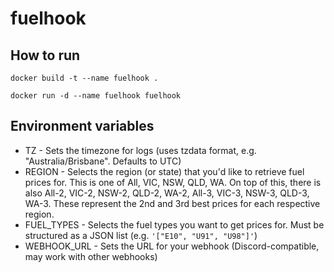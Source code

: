 # fuelhook

## How to run

```Shell
docker build -t --name fuelhook .

docker run -d --name fuelhook fuelhook
```

## Environment variables

- TZ - Sets the timezone for logs (uses tzdata format, e.g. "Australia/Brisbane". Defaults to UTC)
- REGION - Selects the region (or state) that you'd like to retrieve fuel prices for. This is one of All, VIC, NSW, QLD, WA. On top of this, there is also All-2, VIC-2, NSW-2, QLD-2, WA-2, All-3, VIC-3, NSW-3, QLD-3, WA-3. These represent the 2nd and 3rd best prices for each respective region.
- FUEL_TYPES - Selects the fuel types you want to get prices for. Must be structured as a JSON list (e.g. `'["E10", "U91", "U98"]'`)
- WEBHOOK_URL - Sets the URL for your webhook (Discord-compatible, may work with other webhooks)
